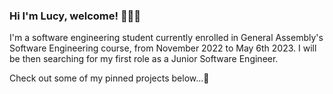 ### Hi I'm Lucy, welcome! 👩🏻‍💻

I'm a software engineering student currently enrolled in General Assembly's Software Engineering course, from November 2022 to May 6th 2023. I will be then searching for my first role as a Junior Software Engineer.

Check out some of my pinned projects below...🌱 

